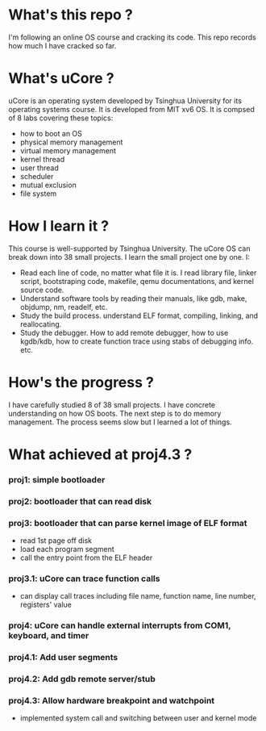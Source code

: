 # What's this repo ?
I'm following an online OS course and cracking its code. This repo records how much I have cracked so far.

# What's uCore ?
uCore is an operating system developed by Tsinghua University for its operating systems course. It is developed from MIT xv6 OS. It is compsed of 8 labs covering these topics: 

* how to boot an OS
* physical memory management
* virtual memory management
* kernel thread
* user thread
* scheduler
* mutual exclusion
* file system

# How I learn it ?
This course is well-supported by Tsinghua University. The uCore OS can break down into 38 small projects. I learn the small project one by one. I: 
* Read each line of code, no matter what file it is. I read library file, linker script, bootstraping code, makefile, qemu documentations, and kernel source code.
* Understand software tools by reading their manuals, like gdb, make, objdump, nm, readelf, etc.
* Study the build process. understand ELF format, compiling, linking, and reallocating.
* Study the debugger. How to add remote debugger, how to use kgdb/kdb, how to create function trace using stabs of debugging info. etc.

# How's the progress ? 
I have carefully studied 8 of 38 small projects. I have concrete understanding on how OS boots. The next step is to do memory management. The process seems slow but I learned a lot of things.

# What achieved at proj4.3 ?
### proj1: simple bootloader

### proj2: bootloader that can read disk

### proj3: bootloader that can parse kernel image of ELF format
* read 1st page off disk
* load each program segment
* call the entry point from the ELF header

### proj3.1: uCore can trace function calls
* can display call traces including file name, function name, line number, registers' value

### proj4: uCore can handle external interrupts from COM1, keyboard, and timer

### proj4.1: Add user segments

### proj4.2: Add gdb remote server/stub

### proj4.3: Allow hardware breakpoint and watchpoint
* implemented system call and switching between user and kernel mode

